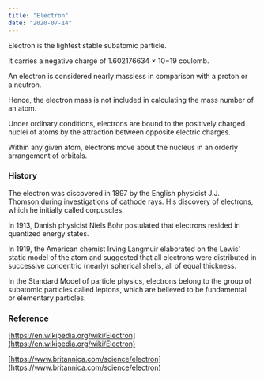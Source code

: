 ```yaml
---
title: "Electron"
date: "2020-07-14"
---
```


Electron is the lightest stable subatomic particle.

It carries a negative charge of 1.602176634 × 10−19 coulomb.

An electron is considered nearly massless in comparison with a proton or a neutron.

Hence, the electron mass is not included in calculating the mass number of an atom.

Under ordinary conditions, electrons are bound to the positively charged nuclei of atoms by the attraction between opposite electric charges.

Within any given atom, electrons move about the nucleus in an orderly arrangement of orbitals.

### History

The electron was discovered in 1897 by the English physicist J.J. Thomson during investigations of cathode rays. His discovery of electrons, which he initially called corpuscles.

In 1913, Danish physicist Niels Bohr postulated that electrons resided in quantized energy states.

In 1919, the American chemist Irving Langmuir elaborated on the Lewis' static model of the atom and suggested that all electrons were distributed in successive concentric (nearly) spherical shells, all of equal thickness.

In the Standard Model of particle physics, electrons belong to the group of subatomic particles called leptons, which are believed to be fundamental or elementary particles.

### Reference

[https://en.wikipedia.org/wiki/Electron](https://en.wikipedia.org/wiki/Electron)

[https://www.britannica.com/science/electron](https://www.britannica.com/science/electron)
